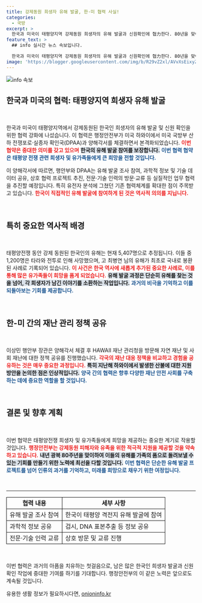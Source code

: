 ```yaml
---
title: 강제동원 희생자 유해 발굴, 한·미 협력 사실!
categories:
  - 국방
excerpt: >
  한국과 미국이 태평양지역 강제동원 희생자의 유해 발굴과 신원확인에 협力한다. 80년을 맞아 다시 희망을 찾는 역사적 협정의 시작! 클릭하여 상세한 내용을 확인하세요!
feature_text: >
  ## info 실시간 뉴스 속보입니다.

  한국과 미국이 태평양지역 강제동원 희생자의 유해 발굴과 신원확인에 협力한다. 80년을 맞아 다시 희망을 찾는 역사적 협정의 시작! 클릭하여 상세한 내용을 확인하세요!
image: 'https://blogger.googleusercontent.com/img/b/R29vZ2xl/AVvXsEixyZcFfHzMRdzZMjFBmAUKJYCLCGyLL1o632UiGVXcaFdKo_bkvkuCioo0uUKlGfBVcT3P84aROyZIXSBEx3Aw5nCQ3pTgDom1WDC4m8eifvWiAmWEEVb4x6G_l8C0QH225ldMjyaFvpxGEBGNO37VmDTDMHGhJPq73UglMfDca1-0aw/s1600/blogspot.png'
---
```


<p><img src="https://blogger.googleusercontent.com/img/b/R29vZ2xl/AVvXsEixyZcFfHzMRdzZMjFBmAUKJYCLCGyLL1o632UiGVXcaFdKo_bkvkuCioo0uUKlGfBVcT3P84aROyZIXSBEx3Aw5nCQ3pTgDom1WDC4m8eifvWiAmWEEVb4x6G_l8C0QH225ldMjyaFvpxGEBGNO37VmDTDMHGhJPq73UglMfDca1-0aw/s1600/blogspot.png" alt="info 속보" /></p>

<h2 data-ke-size="size26">한국과 미국의 협력: 태평양지역 희생자 유해 발굴</h2>

<p data-ke-size="size16">&nbsp;</p>

<p>한국과 미국이 태평양지역에서 강제동원된 한국인 희생자의 유해 발굴 및 신원 확인을 위한 협력 강화에 나섰습니다. 이 협력은 행정안전부가 미국 하와이에서 미국 국방부 산하 전쟁포로·실종자 확인국(DPAA)과 양해각서를 체결하면서 본격화되었습니다. <b><span style="color: #ee2323;">이번 협약은 중대한 의미를 갖고 있으며</span></b> <b><span style="background-color: #21538527;">한국의 유해 발굴 참여를 보장합니다.</span></b> <b><span style="color: #1a5490;">이번 협력 협약은 태평양 전쟁 관련 희생자 및 유가족들에게 큰 희망을 전할 것입니다.</span></b> </p>

<p>이 양해각서에 따르면, 행안부와 DPAA는 유해 발굴 조사 참여, 과학적 정보 및 기술 데이터 공유, 상호 협력 프로젝트 추진, 전문·기술 인력의 방문·교류 등 실질적인 업무 협력을 추진할 예정입니다. 특히 유전자 분석에 그쳤던 기존 협력체계를 확대한 점이 주목받고 있습니다. <b><span style="color: #ee2323;">한국이 직접적인 유해 발굴에 참여하게 된 것은 역사적 의의를 지닙니다.</span></b></p>

<p data-ke-size="size16">&nbsp;</p>

<h2 data-ke-size="size26">특히 중요한 역사적 배경</h2>

<p data-ke-size="size16">&nbsp;</p>

<p>태평양전쟁 동안 강제 동원된 한국인의 유해는 현재 5,407명으로 추정됩니다. 이들 중 1,200명은 타라와 전투로 인해 사망했으며, 고 최병연 님의 유해가 최초로 국내로 봉환된 사례로 기록되어 있습니다. <b><span style="color: #ee2323;">이 사건은 한국 역사에 새롭게 추가된 중요한 사례로, 이를 통해 많은 유가족들이 희망을 품게 되었습니다.</span></b> <b><span style="background-color: #21538527;">유해 발굴 과정은 단순히 유해를 찾는 것을 넘어, 각 희생자가 남긴 이야기를 소환하는 작업입니다.</span></b> <b><span style="color: #1a5490;">과거의 비극을 기억하고 이를 되돌아보는 기회를 제공합니다.</span></b></p>

<p data-ke-size="size16">&nbsp;</p>

<h2 data-ke-size="size26">한-미 간의 재난 관리 정책 공유</h2>

<p data-ke-size="size16">&nbsp;</p>

<p>이상민 행안부 장관은 양해각서 체결 후 HAWAII 재난 관리청을 방문해 자연 재난 및 사회 재난에 대한 정책 공유를 진행했습니다. <b><span style="color: #ee2323;">각국의 재난 대응 정책을 비교하고 경험을 공유하는 것은 매우 중요한 과정입니다.</span></b> <b><span style="background-color: #21538527;">특히 지난해 하와이에서 발생한 산불에 대한 지원 방안을 논의한 점은 인상적입니다.</span></b> <b><span style="color: #1a5490;">양국 간의 협력은 향후 다양한 재난 안전 사회를 구축하는 데에 중요한 역할을 할 것입니다.</span></b></p>

<p data-ke-size="size16">&nbsp;</p>

<h2 data-ke-size="size26">결론 및 향후 계획</h2>

<p data-ke-size="size16">&nbsp;</p>

<p>이번 협약은 태평양전쟁 희생자 및 유가족들에게 희망을 제공하는 중요한 계기로 작용할 것입니다. <b><span style="color: #ee2323;">행정안전부는 강제동원 피해자와 유족을 위한 적극적 지원을 제공할 것을 약속하고 있습니다.</span></b> <b><span style="background-color: #21538527;">내년 광복 80주년을 맞이하여 이들의 유해를 가족의 품으로 돌려보낼 수 있는 기회를 만들기 위한 노력에 최선을 다할 것입니다.</span></b> <b><span style="color: #1a5490;">이번 협력은 단순한 유해 발굴 프로젝트를 넘어 인류의 과거를 기억하고, 미래를 희망으로 채우기 위한 여정입니다.</span></b></p>

<p data-ke-size="size16">&nbsp;</p>

<hr>

<table style="width: 100%; border-collapse: collapse;">
  <tr>
    <td style="border: 1px solid black; text-align: center; height: 17px;"><b>협력 내용</b></td>
    <td style="border: 1px solid black; text-align: center; height: 17px;"><b>세부 사항</b></td>
  </tr>
  <tr>
    <td style="border: 1px solid black;">유해 발굴 조사 참여</td>
    <td style="border: 1px solid black;">한국이 태평양 격전지 유해 발굴에 참여</td>
  </tr>
  <tr>
    <td style="border: 1px solid black;">과학적 정보 공유</td>
    <td style="border: 1px solid black;">검시, DNA 표본추출 등 정보 공유</td>
  </tr>
  <tr>
    <td style="border: 1px solid black;">전문·기술 인력 교류</td>
    <td style="border: 1px solid black;">상호 방문 및 교류 진행</td>
  </tr>
</table>

<p data-ke-size="size16">&nbsp;</p>

<p>이번 협력은 과거의 아픔을 치유하는 첫걸음으로, 남은 많은 한국인 희생자 발굴과 신원 확인 작업에 중대한 기여를 하기를 기대합니다. 행정안전부의 이 같은 노력은 앞으로도 계속될 것입니다.</p>
유용한 생활 정보가 필요하시다면, <a href="https://onioninfo.kr" rel="dofollow">onioninfo.kr</a>


